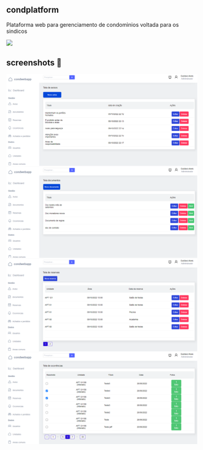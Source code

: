 ## condplatform
Plataforma web para gerenciamento de condomìnios voltada para os sindicos

<img src="https://github.com/gustarpd/condplatform/blob/main/.github/demosistema.gif" />

## screenshots 📸

<img src="https://github.com/gustarpd/condplatform/blob/main/.github/avisos.png" />
<img src="https://github.com/gustarpd/condplatform/blob/main/.github/doc.png" />
<img src="https://github.com/gustarpd/condplatform/blob/main/.github/reservas.png" />
<img src="https://github.com/gustarpd/condplatform/blob/main/.github/ocorrencia.png" />
